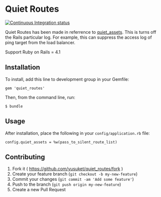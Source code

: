 # Quiet Routes
[![Continuous Integration status](https://secure.travis-ci.org/evrone/quiet_assets.png)](http://travis-ci.org/evrone/quiet_assets)

Quiet Routes has been made in referrence to [quiet_assets](https://github.com/evrone/quiet_assets).
This is turns off the Rails particular log.
For example, this can suppress the access log of ping target from the load balancer.

Support Ruby on Rails = 4.1

## Installation

To install, add this line to development group in your Gemfile:

    gem 'quiet_routes'

Then, from the command line, run:

    $ bundle

## Usage

After installation, place the following in your `config/application.rb` file:

    config.quiet_assets = %w(pass_to_silent_route_list)

## Contributing

1. Fork it ( https://github.com/yusuket/quiet_routes/fork )
2. Create your feature branch (`git checkout -b my-new-feature`)
3. Commit your changes (`git commit -am 'Add some feature'`)
4. Push to the branch (`git push origin my-new-feature`)
5. Create a new Pull Request
